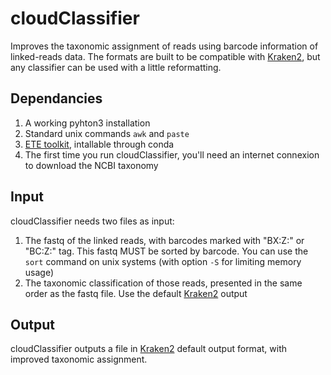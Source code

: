 # cloudClassifier
Improves the taxonomic assignment of reads using barcode information of linked-reads data. The formats are built to be compatible with [Kraken2](github.com/DerrickWood/kraken2), but any classifier can be used with a little reformatting.

## Dependancies

1. A working pyhton3 installation
2. Standard unix commands `awk` and `paste`
3. [ETE toolkit](http://etetoolkit.org/download/), intallable through conda
4. The first time you run cloudClassifier, you'll need an internet connexion to download the NCBI taxonomy

## Input

cloudClassifier needs two files as input: 
1. The fastq of the linked reads, with barcodes marked with "BX:Z:" or "BC:Z:" tag. This fastq MUST be sorted by barcode. You can use the `sort` command on unix systems (with option `-S` for limiting memory usage)
2. The taxonomic classification of those reads, presented in the same order as the fastq file. Use the default [Kraken2](github.com/DerrickWood/kraken2) output

## Output

cloudClassifier outputs a file in [Kraken2](github.com/DerrickWood/kraken2) default output format, with improved taxonomic assignment.
